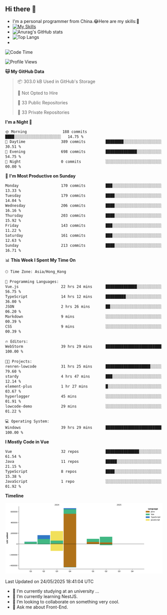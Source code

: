 ## Hi there 👋
- I'm a personal programmer from China.😂Here are my skills:🤔
- [![My Skills](https://skillicons.dev/icons?i=js,html,css,vue,typescript,java,golang)](https://skillicons.dev)
- ![Anurag's GitHub stats](https://github-readme-stats.vercel.app/api?username=FluffyChi-Xing&count_private=true&show_icons=true&theme=radical)
- ![Top Langs](https://github-readme-stats.vercel.app/api/top-langs/?username=FluffyChi-Xing)
- <!--START_SECTION:waka-->
![Code Time](http://img.shields.io/badge/Code%20Time-1%2C516%20hrs%2023%20mins-blue)

![Profile Views](http://img.shields.io/badge/Profile%20Views-0-blue)

**🐱 My GitHub Data** 

> 📦 303.0 kB Used in GitHub's Storage 
 > 
> 🚫 Not Opted to Hire
 > 
> 📜 33 Public Repositories 
 > 
> 🔑 33 Private Repositories 
 > 
**I'm a Night 🦉** 

```text
🌞 Morning                188 commits         ████░░░░░░░░░░░░░░░░░░░░░   14.75 % 
🌆 Daytime                389 commits         ████████░░░░░░░░░░░░░░░░░   30.51 % 
🌃 Evening                698 commits         ██████████████░░░░░░░░░░░   54.75 % 
🌙 Night                  0 commits           ░░░░░░░░░░░░░░░░░░░░░░░░░   00.00 % 
```
📅 **I'm Most Productive on Sunday** 

```text
Monday                   170 commits         ███░░░░░░░░░░░░░░░░░░░░░░   13.33 % 
Tuesday                  179 commits         ████░░░░░░░░░░░░░░░░░░░░░   14.04 % 
Wednesday                206 commits         ████░░░░░░░░░░░░░░░░░░░░░   16.16 % 
Thursday                 203 commits         ████░░░░░░░░░░░░░░░░░░░░░   15.92 % 
Friday                   143 commits         ███░░░░░░░░░░░░░░░░░░░░░░   11.22 % 
Saturday                 161 commits         ███░░░░░░░░░░░░░░░░░░░░░░   12.63 % 
Sunday                   213 commits         ████░░░░░░░░░░░░░░░░░░░░░   16.71 % 
```


📊 **This Week I Spent My Time On** 

```text
🕑︎ Time Zone: Asia/Hong_Kong

💬 Programming Languages: 
Vue.js                   22 hrs 24 mins      ██████████████░░░░░░░░░░░   56.75 % 
TypeScript               14 hrs 12 mins      █████████░░░░░░░░░░░░░░░░   36.00 % 
JSON                     2 hrs 26 mins       ██░░░░░░░░░░░░░░░░░░░░░░░   06.20 % 
Markdown                 9 mins              ░░░░░░░░░░░░░░░░░░░░░░░░░   00.39 % 
CSS                      9 mins              ░░░░░░░░░░░░░░░░░░░░░░░░░   00.39 % 

🔥 Editors: 
WebStorm                 39 hrs 29 mins      █████████████████████████   100.00 % 

🐱‍💻 Projects: 
renren-lowcode           31 hrs 25 mins      ████████████████████░░░░░   79.60 % 
stardy                   4 hrs 47 mins       ███░░░░░░░░░░░░░░░░░░░░░░   12.14 % 
element-plus             1 hr 27 mins        █░░░░░░░░░░░░░░░░░░░░░░░░   03.67 % 
hyperlogger              45 mins             ░░░░░░░░░░░░░░░░░░░░░░░░░   01.91 % 
lowcode-demo             29 mins             ░░░░░░░░░░░░░░░░░░░░░░░░░   01.22 % 

💻 Operating System: 
Windows                  39 hrs 29 mins      █████████████████████████   100.00 % 
```

**I Mostly Code in Vue** 

```text
Vue                      32 repos            ███████████████░░░░░░░░░░   61.54 % 
Java                     11 repos            █████░░░░░░░░░░░░░░░░░░░░   21.15 % 
TypeScript               8 repos             ████░░░░░░░░░░░░░░░░░░░░░   15.38 % 
JavaScript               1 repo              ░░░░░░░░░░░░░░░░░░░░░░░░░   01.92 % 
```



**Timeline**

![Lines of Code chart](https://raw.githubusercontent.com/FluffyChi-Xing/FluffyChi-Xing/main/assets/bar_graph.png)


 Last Updated on 24/05/2025 18:41:04 UTC
<!--END_SECTION:waka-->
- 🔭 I’m currently studying at an university ...
- 🌱 I’m currently learning NestJS.
- 👯 I’m looking to collaborate on something very cool.
- 💬 Ask me about Front-End.
